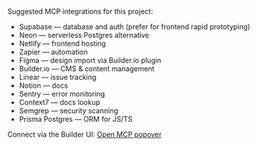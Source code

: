 Suggested MCP integrations for this project:
- Supabase — database and auth (prefer for frontend rapid prototyping)
- Neon — serverless Postgres alternative
- Netlify — frontend hosting
- Zapier — automation
- Figma — design import via Builder.io plugin
- Builder.io — CMS & content management
- Linear — issue tracking
- Notion — docs
- Sentry — error monitoring
- Context7 — docs lookup
- Semgrep — security scanning
- Prisma Postgres — ORM for JS/TS

Connect via the Builder UI: [Open MCP popover](#open-mcp-popover)
